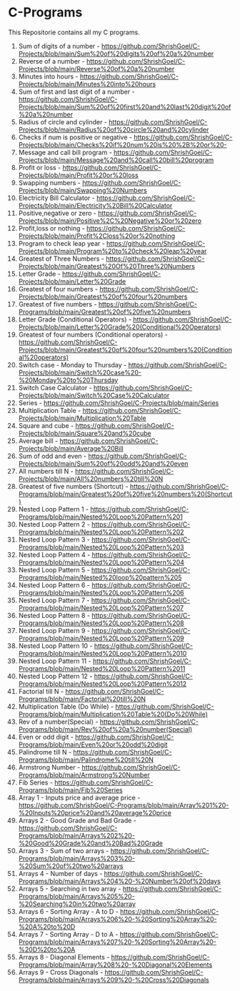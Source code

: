 # C-Programs
This Repositorie contains all my C programs. 
1. Sum of digits of a number - https://github.com/ShrishGoel/C-Projects/blob/main/Sum%20of%20digits%20of%20a%20number
2. Reverse of a number - https://github.com/ShrishGoel/C-Projects/blob/main/Reverse%20of%20a%20number
3. Minutes into hours - https://github.com/ShrishGoel/C-Projects/blob/main/Minutes%20into%20hours
4. Sum of first and last digit of a number - https://github.com/ShrishGoel/C-Projects/blob/main/Sum%20of%20first%20and%20last%20digit%20of%20a%20number
5. Radius of circle and cylinder - https://github.com/ShrishGoel/C-Projects/blob/main/Radius%20of%20circle%20and%20cylinder
6. Checks if num is positive or negative - https://github.com/ShrishGoel/C-Projects/blob/main/Checks%20if%20num%20is%20%2B%20or%20-
7. Message and call bill program - https://github.com/ShrishGoel/C-Projects/blob/main/Message%20and%20call%20bill%20program
8. Profit or loss - https://github.com/ShrishGoel/C-Projects/blob/main/Profit%20or%20loss
9. Swapping numbers - https://github.com/ShrishGoel/C-Projects/blob/main/Swapping%20Numbers
10. Electricity Bill Calculator - https://github.com/ShrishGoel/C-Projects/blob/main/Electricity%20Bill%20Calculator
11. Positive,negative or zero - https://github.com/ShrishGoel/C-Projects/blob/main/Positive%2C%20Negative%20or%20zero
12. Profit,loss or nothing - https://github.com/ShrishGoel/C-Projects/blob/main/Profit%2Closs%20or%20nothing
13. Program to check leap year - https://github.com/ShrishGoel/C-Projects/blob/main/Program%20to%20check%20leap%20year
14. Greatest of Three Numbers - https://github.com/ShrishGoel/C-Projects/blob/main/Greatest%20Of%20Three%20Numbers
15. Letter Grade - https://github.com/ShrishGoel/C-Projects/blob/main/Letter%20Grade
16. Greatest of four numbers - https://github.com/ShrishGoel/C-Projects/blob/main/Greatest%20of%20four%20numbers
17. Greatest of five numbers - https://github.com/ShrishGoel/C-Programs/blob/main/Greatest%20of%20five%20numbers
18. Letter Grade (Conditional Operators) - https://github.com/ShrishGoel/C-Projects/blob/main/Letter%20Grade%20(Conditional%20Operators)
19. Greatest of four numbers (Conditional operators) - https://github.com/ShrishGoel/C-Projects/blob/main/Greatest%20of%20four%20numbers%20(Conditional%20operators)
20. Switch case - Monday to Thursday - https://github.com/ShrishGoel/C-Projects/blob/main/Switch%20case%20-%20Monday%20to%20Thursday
21. Switch Case Calculator - https://github.com/ShrishGoel/C-Projects/blob/main/Switch%20Case%20Calculator
22. Series - https://github.com/ShrishGoel/C-Projects/blob/main/Series
23. Multiplication Table - https://github.com/ShrishGoel/C-Projects/blob/main/Multiplication%20Table
24. Square and cube - https://github.com/ShrishGoel/C-Projects/blob/main/Square%20and%20cube
25. Average bill - https://github.com/ShrishGoel/C-Projects/blob/main/Average%20Bill
26. Sum of odd and even - https://github.com/ShrishGoel/C-Projects/blob/main/Sum%20of%20odd%20and%20even
27. All numbers till N - https://github.com/ShrishGoel/C-Projects/blob/main/All%20numbers%20till%20N
28. Greatest of five numbers (Shortcut) - https://github.com/ShrishGoel/C-Programs/blob/main/Greatest%20of%20five%20numbers%20(Shortcut)
29. Nested Loop Pattern 1 - https://github.com/ShrishGoel/C-Programs/blob/main/Nested%20Loop%20Pattern%201
30. Nested Loop Pattern 2 - https://github.com/ShrishGoel/C-Programs/blob/main/Nested%20Loop%20Pattern%202
31. Nested Loop Pattern 3 - https://github.com/ShrishGoel/C-Programs/blob/main/Nested%20Loop%20Pattern%203
32. Nested Loop Pattern 4 - https://github.com/ShrishGoel/C-Programs/blob/main/Nested%20Loop%20Pattern%204
33. Nested Loop Pattern 5 - https://github.com/ShrishGoel/C-Programs/blob/main/Nested%20loop%20pattern%205
34. Nested Loop Pattern 6 - https://github.com/ShrishGoel/C-Programs/blob/main/Nested%20Loop%20Pattern%206
35. Nested Loop Pattern 7 - https://github.com/ShrishGoel/C-Programs/blob/main/Nested%20Loop%20Pattern%207
36. Nested Loop Pattern 8 - https://github.com/ShrishGoel/C-Programs/blob/main/Nested%20Loop%20Pattern%208
37. Nested Loop Pattern 9 - https://github.com/ShrishGoel/C-Programs/blob/main/Nested%20Loop%20Pattern%209
38. Nested Loop Pattern 10 - https://github.com/ShrishGoel/C-Programs/blob/main/Nested%20Loop%20Pattern%2010
39. Nested Loop Pattern 11 - https://github.com/ShrishGoel/C-Programs/blob/main/Nested%20Loop%20Pattern%2011
40. Nested Loop Pattern 12 - https://github.com/ShrishGoel/C-Programs/blob/main/Nested%20Loop%20Pattern%2012
41. Factorial till N - https://github.com/ShrishGoel/C-Programs/blob/main/Factorial%20till%20N
42. Multiplication Table (Do While) - https://github.com/ShrishGoel/C-Programs/blob/main/Multiplication%20Table%20(Do%20While)
43. Rev of a number(Special) - https://github.com/ShrishGoel/C-Programs/blob/main/Rev%20of%20a%20number(Special)
44. Even or odd digit - https://github.com/ShrishGoel/C-Programs/blob/main/Even%20or%20odd%20digit
45. Palindrome till N - https://github.com/ShrishGoel/C-Programs/blob/main/Palindrome%20till%20N
46. Armstrong Number - https://github.com/ShrishGoel/C-Programs/blob/main/Armstrong%20Number
47. Fib Series - https://github.com/ShrishGoel/C-Programs/blob/main/Fib%20Series
48. Array 1 - Inputs price and average price - https://github.com/ShrishGoel/C-Programs/blob/main/Array%201%20-%20Inputs%20price%20and%20average%20price
49. Arrays 2 - Good Grade and Bad Grade - https://github.com/ShrishGoel/C-Programs/blob/main/Arrays%202%20-%20Good%20Grade%20and%20Bad%20Grade
50. Arrays 3 - Sum of two arrays - https://github.com/ShrishGoel/C-Programs/blob/main/Arrays%203%20-%20Sum%20of%20two%20arrays
51. Arrays 4 - Number of days - https://github.com/ShrishGoel/C-Programs/blob/main/Arrays%204%20-%20Number%20of%20days
52. Arrays 5 - Searching in two array - https://github.com/ShrishGoel/C-Programs/blob/main/Arrays%205%20-%20Searching%20in%20two%20array
53. Arrays 6 - Sorting Array - A to D - https://github.com/ShrishGoel/C-Programs/blob/main/Arrays%206%20-%20Sorting%20Array%20-%20A%20to%20D
54. Arrays 7 - Sorting Array - D to A - https://github.com/ShrishGoel/C-Programs/blob/main/Arrays%207%20-%20Sorting%20Array%20-%20D%20to%20A
55. Arrays 8 - Diagonal Elements -  https://github.com/ShrishGoel/C-Programs/blob/main/Array%208%20-%20Diagonal%20Elements
56. Arrays 9 - Cross Diagonals - https://github.com/ShrishGoel/C-Programs/blob/main/Arrays%209%20-%20Cross%20Diagonals
